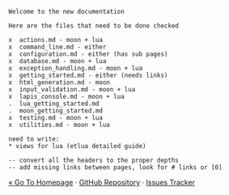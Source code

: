 



    Welcome to the new documentation

    Here are the files that need to be done checked

    x  actions.md - moon + lua
    x  command_line.md - either
    x  configuration.md - either (has sub pages)
    x  database.md - moon + lua
    x  exception_handling.md - moon + lua
    x  getting_started.md - either (needs links)
    x  html_generation.md - moon
    x  input_validation.md - moon + lua
    x  lapis_console.md - moon + lua
    .  lua_getting_started.md
    .  moon_getting_started.md
    x  testing.md - moon + lua
    x  utilities.md - moon + lua

    need to write:
    * views for lua (etlua detailed guide)

    -- convert all the headers to the proper depths
    -- add missing links between pages, look for # links or [0]

<div class="footer">
  <a href="http://leafo.net/lapis">&laquo; Go To Homepage</a>
  &middot;
  <a href="https://github.com/leafo/lapis">GitHub Repository</a>
  &middot;
  <a href="https://github.com/leafo/lapis/issues">Issues Tracker</a>
</div>

